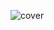 ![cover](https://camo.githubusercontent.com/baafa130179857beb1f58ad9f4e03e2c8518e8de6d890da0f04701bb22e108f4/68747470733a2f2f692e6b796d2d63646e2e636f6d2f656e74726965732f69636f6e732f6d6f62696c652f3030302f3034322f3534372f76657267696c5f63686169722e6a7067)
